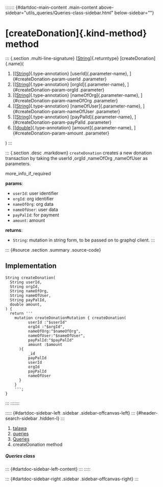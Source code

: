 ::::::: {#dartdoc-main-content .main-content above-sidebar="utils_queries/Queries-class-sidebar.html" below-sidebar=""}
<div>

# [createDonation]{.kind-method} method

</div>

::: {.section .multi-line-signature}
[[String](https://api.flutter.dev/flutter/dart-core/String-class.html)]{.returntype}
[createDonation]{.name}(

1.  [[[String](https://api.flutter.dev/flutter/dart-core/String-class.html)]{.type-annotation}
    [userId]{.parameter-name}, ]{#createDonation-param-userId
    .parameter}
2.  [[[String](https://api.flutter.dev/flutter/dart-core/String-class.html)]{.type-annotation}
    [orgId]{.parameter-name}, ]{#createDonation-param-orgId .parameter}
3.  [[[String](https://api.flutter.dev/flutter/dart-core/String-class.html)]{.type-annotation}
    [nameOfOrg]{.parameter-name}, ]{#createDonation-param-nameOfOrg
    .parameter}
4.  [[[String](https://api.flutter.dev/flutter/dart-core/String-class.html)]{.type-annotation}
    [nameOfUser]{.parameter-name}, ]{#createDonation-param-nameOfUser
    .parameter}
5.  [[[String](https://api.flutter.dev/flutter/dart-core/String-class.html)]{.type-annotation}
    [payPalId]{.parameter-name}, ]{#createDonation-param-payPalId
    .parameter}
6.  [[[double](https://api.flutter.dev/flutter/dart-core/double-class.html)]{.type-annotation}
    [amount]{.parameter-name}, ]{#createDonation-param-amount
    .parameter}

)
:::

::: {.section .desc .markdown}
`createDonation` creates a new donation transaction by taking the userId
,orgId ,nameOfOrg ,nameOfUser as parameters.

more_info_if_required

**params**:

-   `userId`: user identifier
-   `orgId`: org identifier
-   `nameOfOrg`: org data
-   `nameOfUser`: user data
-   `payPalId`: for payment
-   `amount`: amount

**returns**:

-   `String`: mutation in string form, to be passed on to graphql
    client.
:::

::: {#source .section .summary .source-code}
## Implementation

``` language-dart
String createDonation(
  String userId,
  String orgId,
  String nameOfOrg,
  String nameOfUser,
  String payPalId,
  double amount,
) {
  return '''
    mutation createDonationMutation { createDonation(
          userId :"$userId"
          orgId :"$orgId",
          nameOfOrg:"$nameOfOrg",
          nameOfUser:"$nameOfUser",
          payPalId:"$payPalId"
          amount :$amount
      ){
          _id
          payPalId
          userId
          orgId
          payPalId
          nameOfUser
      }
    }
    ''';
}
```
:::
:::::::

::::: {#dartdoc-sidebar-left .sidebar .sidebar-offcanvas-left}
::: {#header-search-sidebar .hidden-l}
:::

1.  [talawa](../../index.html)
2.  [queries](../../utils_queries/)
3.  [Queries](../../utils_queries/Queries-class.html)
4.  createDonation method

##### Queries class

::: {#dartdoc-sidebar-left-content}
:::
:::::

::: {#dartdoc-sidebar-right .sidebar .sidebar-offcanvas-right}
:::
